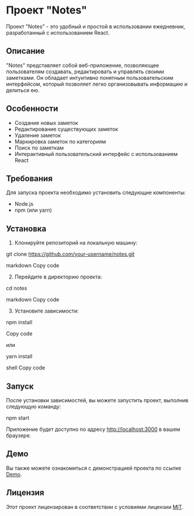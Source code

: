 # Проект "Notes"

Проект "Notes" - это удобный и простой в использовании ежедневник, разработанный с использованием React.

## Описание

"Notes" представляет собой веб-приложение, позволяющее пользователям создавать, редактировать и управлять своими заметками. Он обладает интуитивно понятным пользовательским интерфейсом, который позволяет легко организовывать информацию и делиться ею.

## Особенности

- Создание новых заметок
- Редактирование существующих заметок
- Удаление заметок
- Маркировка заметок по категориям
- Поиск по заметкам
- Интерактивный пользовательский интерфейс с использованием React

## Требования

Для запуска проекта необходимо установить следующие компоненты:

- Node.js
- npm (или yarn)

## Установка

1. Клонируйте репозиторий на локальную машину:

git clone https://github.com/your-username/notes.git

markdown
Copy code

2. Перейдите в директорию проекта:

cd notes

markdown
Copy code

3. Установите зависимости:

npm install

Copy code

или

yarn install

shell
Copy code

## Запуск

После установки зависимостей, вы можете запустить проект, выполнив следующую команду:

npm start

Приложение будет доступно по адресу [http://localhost:3000](http://localhost:3000) в вашем браузере.

## Демо

Вы также можете ознакомиться с демонстрацией проекта по ссылке [Demo](https://your-demo-link.com).


## Лицензия

Этот проект лицензирован в соответствии с условиями лицензии [MIT](LICENSE).
